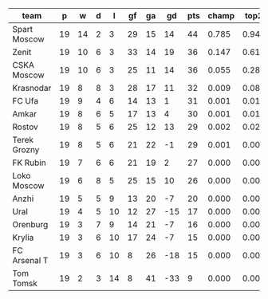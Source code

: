 |     team     | p  | w  | d | l  | gf | ga | gd  | pts | champ | top2  | top3  | top4  |  5-7  | bot4  | bot3  | bot2  |
|--------------|----|----|---|----|----|----|-----|-----|-------|-------|-------|-------|-------|-------|-------|-------|
| Spart Moscow | 19 | 14 | 2 |  3 | 29 | 15 |  14 |  44 | 0.785 | 0.941 | 0.987 | 0.997 | 0.003 | 0.000 | 0.000 | 0.000|
| Zenit        | 19 | 10 | 6 |  3 | 33 | 14 |  19 |  36 | 0.147 | 0.614 | 0.840 | 0.931 | 0.065 | 0.000 | 0.000 | 0.000|
| CSKA Moscow  | 19 | 10 | 6 |  3 | 25 | 11 |  14 |  36 | 0.055 | 0.287 | 0.624 | 0.800 | 0.178 | 0.000 | 0.000 | 0.000|
| Krasnodar    | 19 |  8 | 8 |  3 | 28 | 17 |  11 |  32 | 0.009 | 0.081 | 0.234 | 0.458 | 0.415 | 0.000 | 0.000 | 0.000|
| FC Ufa       | 19 |  9 | 4 |  6 | 14 | 13 |   1 |  31 | 0.001 | 0.015 | 0.067 | 0.171 | 0.454 | 0.000 | 0.000 | 0.000|
| Amkar        | 19 |  8 | 6 |  5 | 17 | 13 |   4 |  30 | 0.001 | 0.018 | 0.069 | 0.182 | 0.448 | 0.000 | 0.000 | 0.000|
| Rostov       | 19 |  8 | 5 |  6 | 25 | 12 |  13 |  29 | 0.002 | 0.027 | 0.106 | 0.248 | 0.456 | 0.000 | 0.000 | 0.000|
| Terek Grozny | 19 |  8 | 5 |  6 | 21 | 22 |  -1 |  29 | 0.001 | 0.009 | 0.033 | 0.088 | 0.379 | 0.001 | 0.000 | 0.000|
| FK Rubin     | 19 |  7 | 6 |  6 | 21 | 19 |   2 |  27 | 0.000 | 0.003 | 0.018 | 0.057 | 0.278 | 0.003 | 0.000 | 0.000|
| Loko Moscow  | 19 |  6 | 8 |  5 | 25 | 15 |  10 |  26 | 0.000 | 0.006 | 0.024 | 0.070 | 0.315 | 0.003 | 0.000 | 0.000|
| Anzhi        | 19 |  5 | 5 |  9 | 13 | 20 |  -7 |  20 | 0.000 | 0.000 | 0.000 | 0.000 | 0.009 | 0.219 | 0.088 | 0.023|
| Ural         | 19 |  4 | 5 | 10 | 12 | 27 | -15 |  17 | 0.000 | 0.000 | 0.000 | 0.000 | 0.000 | 0.641 | 0.400 | 0.173|
| Orenburg     | 19 |  3 | 7 |  9 | 14 | 21 |  -7 |  16 | 0.000 | 0.000 | 0.000 | 0.000 | 0.000 | 0.641 | 0.403 | 0.184|
| Krylia       | 19 |  3 | 6 | 10 | 17 | 24 |  -7 |  15 | 0.000 | 0.000 | 0.000 | 0.000 | 0.001 | 0.597 | 0.371 | 0.169|
| FC Arsenal T | 19 |  3 | 6 | 10 |  8 | 26 | -18 |  15 | 0.000 | 0.000 | 0.000 | 0.000 | 0.000 | 0.896 | 0.749 | 0.492|
| Tom Tomsk    | 19 |  2 | 3 | 14 |  8 | 41 | -33 |   9 | 0.000 | 0.000 | 0.000 | 0.000 | 0.000 | 0.996 | 0.988 | 0.959|
